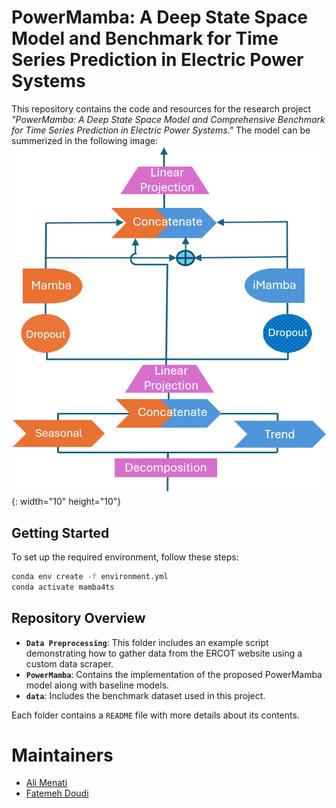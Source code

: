 # PowerMamba: A Deep State Space Model and Benchmark for Time Series Prediction in Electric Power Systems

This repository contains the code and resources for the research project *"PowerMamba: A Deep State Space Model and Comprehensive Benchmark for Time Series Prediction in Electric Power Systems."*
The model can be summerized in the following image:
![Local Image](model.png){: width="10" height="10"}

## Getting Started

To set up the required environment, follow these steps:

```bash
conda env create -f environment.yml
conda activate mamba4ts
```

## Repository Overview


- **`Data Preprocessing`**: This folder includes an example script demonstrating how to gather data from the ERCOT website using a custom data scraper.
- **`PowerMamba`**: Contains the implementation of the proposed PowerMamba model along with baseline models.
- **`data`**: Includes the benchmark dataset used in this project.

Each folder contains a `README` file with more details about its contents.

# Maintainers
* [Ali Menati](github.com/alimenati)
* [Fatemeh Doudi](https://fatemehdoudi.github.io/)


